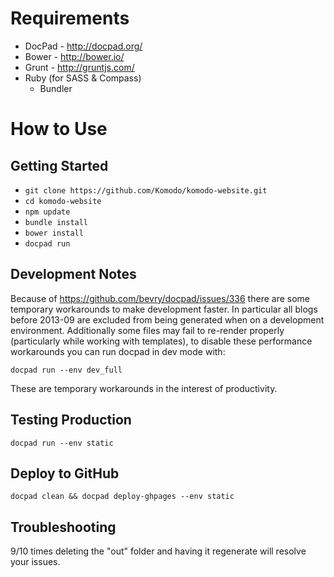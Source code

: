# Requirements

 * DocPad - http://docpad.org/
 * Bower - http://bower.io/
 * Grunt - http://gruntjs.com/
 * Ruby (for SASS & Compass)
   * Bundler

# How to Use

## Getting Started

* `git clone https://github.com/Komodo/komodo-website.git`
* `cd komodo-website`
* `npm update`
* `bundle install` 
* `bower install`
* `docpad run`

## Development Notes

Because of https://github.com/bevry/docpad/issues/336 there are some temporary
workarounds to make development faster. In particular all blogs before 2013-09
are excluded from being generated when on a development environment. Additionally
some files may fail to re-render properly (particularly while working with templates),
to disable these performance workarounds you can run docpad in dev mode with:

`docpad run --env dev_full`

These are temporary workarounds in the interest of productivity.

## Testing Production

`docpad run --env static`

## Deploy to GitHub

`docpad clean && docpad deploy-ghpages --env static`

## Troubleshooting

9/10 times deleting the "out" folder and having it regenerate will resolve your
issues.
